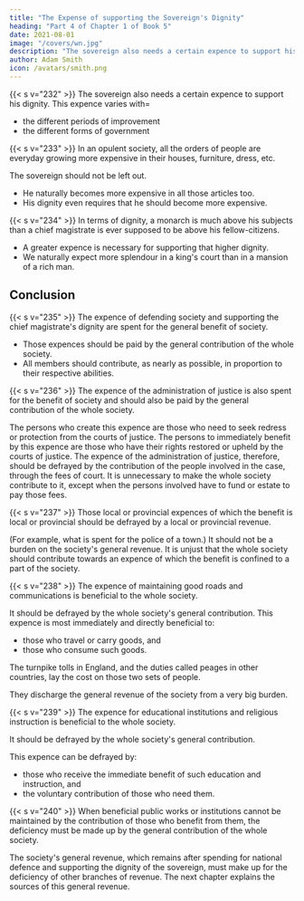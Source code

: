 ```yaml
---
title: "The Expense of supporting the Sovereign's Dignity"
heading: "Part 4 of Chapter 1 of Book 5"
date: 2021-08-01
image: "/covers/wn.jpg"
description: "The sovereign also needs a certain expence to support his dignity"
author: Adam Smith
icon: /avatars/smith.png
---
```





{{< s v="232" >}} The sovereign also needs a certain expence to support his dignity. This expence varies with= 
- the different periods of improvement
- the different forms of government


{{< s v="233" >}} In an opulent society, all the orders of people are everyday growing more expensive in their houses, furniture, dress, etc.

The sovereign should not be left out.
- He naturally becomes more expensive in all those articles too.
- His dignity even requires that he should become more expensive.


{{< s v="234" >}} In terms of dignity, a monarch is much above his subjects than a chief magistrate is ever supposed to be above his fellow-citizens.
- A greater expence is necessary for supporting that higher dignity.
- We naturally expect more splendour in a king's court than in a mansion of a rich man.


## Conclusion

{{< s v="235" >}} The expence of defending society and supporting the chief magistrate's dignity are spent for the general benefit of society.
- Those expences should be paid by the general contribution of the whole society.
- All members should contribute, as nearly as possible, in proportion to their respective abilities.


{{< s v="236" >}} The expence of the administration of justice is also spent for the benefit of society and should also be paid by the general contribution of the whole society.

The persons who create this expence are those who need to seek redress or protection from the courts of justice.
The persons to immediately benefit by this expence are those who have their rights restored or upheld by the courts of justice.
The expence of the administration of justice, therefore, should be defrayed by the contribution of the people involved in the case, through the fees of court.
It is unnecessary to make the whole society contribute to it, except when the persons involved have to fund or estate to pay those fees.


{{< s v="237" >}} Those local or provincial expences of which the benefit is local or provincial should be defrayed by a local or provincial revenue.

(For example, what is spent for the police of a town.)
It should not be a burden on the society's general revenue.
It is unjust that the whole society should contribute towards an expence of which the benefit is confined to a part of the society.


{{< s v="238" >}} The expence of maintaining good roads and communications is beneficial to the whole society.

It should be defrayed by the whole society's general contribution.
This expence is most immediately and directly beneficial to:
- those who travel or carry goods, and
- those who consume such goods.

The turnpike tolls in England, and the duties called peages in other countries, lay the cost on those two sets of people.

They discharge the general revenue of the society from a very big burden.


{{< s v="239" >}} The expence for educational institutions and religious instruction is beneficial to the whole society.

It should be defrayed by the whole society's general contribution.

This expence can be defrayed by:
- those who receive the immediate benefit of such education and instruction, and
- the voluntary contribution of those who need them.


{{< s v="240" >}} When beneficial public works or institutions cannot be maintained by the contribution of those who benefit from them, the deficiency must be made up by the general contribution of the whole society.

The society's general revenue, which remains after spending for national defence and supporting the dignity of the sovereign, must make up for the deficiency of other branches of revenue.
The next chapter explains the sources of this general revenue.

